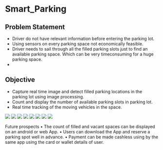 # Smart_Parking
<h2>Problem Statement</h2>
<ul> 
<li>Driver do not have relevant information before entering the parking lot.</li>
<li>Using sensors on every parking space not economically feasible.</li>
<li>Driver needs to sail through all the filled parking slots just to find an available parking space. Which can be very timeconsuming for a huge parking space.<li>
</ul>

<h2>Objective</h2>
<ul>
<li>Capture real time image and detect filled parking locations in the parking lot using image processing.</li>
<li>Count and display the number of available parking slots in parking lot.</li>
<li>Real time tracking of the moving vehicles in the space.</li>
</ul>

<Img src="https://raw.githubusercontent.com/a-mishra/Smart_Parking/master/snips%20of%20smartparking%204Nov16/1.PNG">
<Img src="https://raw.githubusercontent.com/a-mishra/Smart_Parking/master/snips%20of%20smartparking%204Nov16/2.PNG">
<Img src="https://raw.githubusercontent.com/a-mishra/Smart_Parking/master/snips%20of%20smartparking%204Nov16/3.PNG">
<Img src="https://raw.githubusercontent.com/a-mishra/Smart_Parking/master/snips%20of%20smartparking%204Nov16/4.png">
<Img src="https://raw.githubusercontent.com/a-mishra/Smart_Parking/master/snips%20of%20smartparking%204Nov16/5.PNG">
<Img src="https://raw.githubusercontent.com/a-mishra/Smart_Parking/master/snips%20of%20smartparking%204Nov16/6.PNG">
<Img src="https://raw.githubusercontent.com/a-mishra/Smart_Parking/master/snips%20of%20smartparking%204Nov16/7.PNG">
<Img src="https://raw.githubusercontent.com/a-mishra/Smart_Parking/master/snips%20of%20smartparking%204Nov16/8.PNG">


Future prospects 
•	The count of filled and vacant spaces can be displayed on an android or web App. 
•	Users can download the App and reserve a parking spot well in advance. 
•	Payment can be made cashless using by the same app using the card or wallet details of user.

